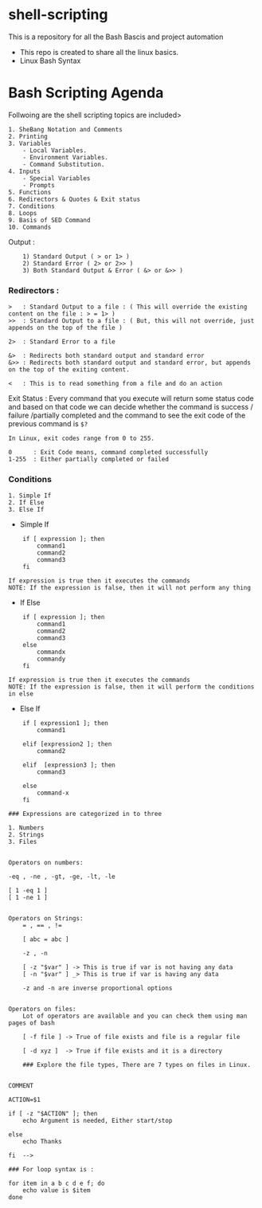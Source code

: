 # shell-scripting

This is a repository for all the Bash Bascis and project automation

*   This repo is created to share all the linux basics.
*   Linux Bash Syntax

# Bash Scripting Agenda

Follwoing are the shell scripting topics are included>

```
1. SheBang Notation and Comments
2. Printing
3. Variables
    - Local Variables.
    - Environment Variables.
    - Command Substitution.
4. Inputs
    - Special Variables
    - Prompts
5. Functions
6. Redirectors & Quotes & Exit status 
7. Conditions
8. Loops
9. Basis of SED Command
10. Commands

```

Output : 

```
    1) Standard Output ( > or 1> )
    2) Standard Error ( 2> or 2>> ) 
    3) Both Standard Output & Error ( &> or &>> )

```


### Redirectors :

```
>   : Standard Output to a file : ( This will override the existing content on the file : > = 1> )
>>  : Standard Output to a file : ( But, this will not override, just appends on the top of the file )

2>  : Standard Error to a file  

&>  : Redirects both standard output and standard error
&>> : Redirects both standard output and standard error, but appends on the top of the exiting content.

<   : This is to read something from a file and do an action

```

Exit Status : Every command that you execute will return some status code and based on that code we can decide whether the command is success / failure /partially completed and the command to see the exit code of the previous command is `$?`

```
In Linux, exit codes range from 0 to 255.

0      : Exit Code means, command completed successfully
1-255  : Either partially completed or failed 

```
### Conditions 

    1. Simple If
    2. If Else 
    3. Else If

* Simple If 
```
    if [ expression ]; then
        command1
        command2
        command3
    fi 
    
If expression is true then it executes the commands
NOTE: If the expression is false, then it will not perform any thing
 ```

 * If Else   

```
    if [ expression ]; then
        command1
        command2
        command3
    else 
        commandx
        commandy
    fi 

If expression is true then it executes the commands
NOTE: If the expression is false, then it will perform the conditions in else
```

* Else If

```
    if [ expression1 ]; then
        command1
    
    elif [expression2 ]; then
        command2

    elif  [expression3 ]; then
        command3

    else
        command-x
    fi 

```



```
### Expressions are categorized in to three
```
    1. Numbers
    2. Strings
    3. Files
```

Operators on numbers:
```
    -eq , -ne , -gt, -ge, -lt, -le

    [ 1 -eq 1 ] 
    [ 1 -ne 1 ]
```

Operators on Strings:
    = , == , !=

    [ abc = abc ]

    -z , -n 

    [ -z "$var" ] -> This is true if var is not having any data
    [ -n "$var" ] _> This is true if var is having any data

    -z and -n are inverse proportional options


Operators on files:
    Lot of operators are available and you can check them using man pages of bash 

    [ -f file ] -> True of file exists and file is a regular file 

    [ -d xyz ]  -> True if file exists and it is a directory

    ### Explore the file types, There are 7 types on files in Linux.


COMMENT

ACTION=$1
 
if [ -z "$ACTION" ]; then 
    echo Argument is needed, Either start/stop
    
else 
    echo Thanks

fi  -->

### For loop syntax is :
```
    for item in a b c d e f; do 
        echo value is $item
    done
    
```